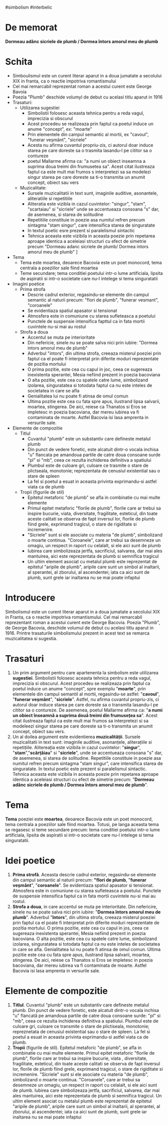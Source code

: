 #simbolism #interbelic 
# De memorat
**Dormeau adânc sicriele de plumb / Dormea întors amorul meu de plumb**

# Schita
- Simboulismul este un curent literar aparut in a doua jumatate a secolului XIX in franta, ca o reactie impotriva romantismului
- Cel mai remarcabil reprezentat roman a acestui curent este George Bavoia
- Poezia "Plumb" deschide volumyl de debut cu acelasi titlu aparut in 1916
- Trasaturi:
	- Utilizarea sugestiei
		- Simbolistii folosesc aceasta tehnica pentru a reda vagul, imprecizia si obscurul
		- Acest procedeu se realizeaza prin faptul ca poetul induce un anume "concept", ex: "moarte"
		- Prin elementele din campul semantic al mortii, ex "cavoul", "funerar veșmânt", "sicriele"
		- Acesta nu afirma cuvantul propriu-zis, ci autorul doar induce starea pe care doreste sa o trasmita lasandu-l pe cititor sa o contureze
		- poetul Mallarme afirma ca: "a numi un obiect inseamna a suprima doua treimi din frumusetea sa". Acest citat ilustreaza faptul ca este mult mai frumos s interpretezi sa sa modelezi singur starea pe care doreste sa ti-o transmita un anumit concept, obiect sau vers
	- Muzicalitate:
		- Sursele muzicalitatii in text sunt, imaginile auditive, asonantele, aliteratiile si repetitiile
		- Aliteratia este vizibla in cazul cuvintelor: "singur", "stam", "scartaiau" si "sicriele" unde se accentueaza consoana "s" dar, de asemenea, si starea de solitudine
		- Repetitiile constituie in poezie asa numitul refren precum sintagma "stam singur", care intensifica starea de singuratate
		- In textul poetic esre prezent si paralelismul sintactic
		- Tehnica aceasta este vizibila in aceasta poezie prin repetarea aproape identica a aceleiasi structuri cu efect de simetrie precum "Dormeau adanc sicriele de plumb/ Dormea intors amorul meu de plumb" ]
- Tema
	- Tema este moartea, deoarece Bacovia este un poet monocord, tema centrala a poeziilor sale fiind moartea
	- Teme secundare; tema conditiei poetului intr-o lume artificiala, lipsita de aspiratii si intr-o societate care nu-l intelege si tema singuratatii
- Imagini poetice
	- Prima strofa
		- Descrie cadrul exterior, regasindu-se elemente din campul semantic al naturii precum: "flori de plumb", "funerar vesmant", "coroanele"
		- Se evidentiaza spatiul apasator si tensionat
		- Atmosfera este in comuniune cu starea sufleteasca a poetului
		- Punctele de suspensie intensifica fapttul ca in fata mortii cuvintele nu-si mai au rostul
	- Strofa a doua
		- Accentul se muta pe interioritate
		- Din nefericie, sinele nu se poate salva nici prin iubire: "Dormea intors amorul meu de plumb"
		- Adverbul "intors", din ultima strofa, creeaza misterul poeziei prin faptul ca el poate fi interpretat prin diferite moduri reprezentate de pozitia mortului
		- O prima pozitie, este cea cu capul in joc, ceea ce sugereaza inexistenta sperantei, Mesia nefiind prezent in poezia bacoviana
		- O alta pozitie, este cea cu spatele catre lume, simbolizand izolarea, singuratatea si totodata faptul ca nu este inteles de societatea in care se afla
		- Genialitatea lui nu poate fi atinsa de omul comun
		- Ultima pozitie este cea cu fata spre apus, ilustrand lipsa salvarii, moartea, stingerea. De aici, reiese ca Thanatos si Eros se impletesc in poezia bacoviana, dar mereu iubirea va fi contaminata de moarte. Astfel Bacovia isi lasa amprenta in versurile sale.
- Elemente de compozitie
	- Titlul
		- Cuvantul "plumb" este un substantiv care defineste metalul plumb
		- Din punct de vedere fonetic, este alcatuit dintr-o vocala inchisa "u" flancata pe amandoua partile de catre doua consoane surde "pl" si "mb", ceea ce rezulta inchiderea definitiva a spatiului
		- Plumbul este de culoare gri, culoare ce trasmite o stare de plictseala, monotonie; reprezentata de cenusiul existential sau o stare de spleen
		- La fel si poetul a esuat in aceasta privinta exprimandu-si astfel viata ca de plumb
	- Tropii (figurile de stil)
		- Epitetul metaforic "de plumb" se afla in combinatie cu mai multe elemente
		- Primul epitet metaforic "florile de plumb", florile care ar trebui sa inspire bucurie, viata, diversitate, fragilitate, esteticul, din toate aceste calitati se observa de fapt inversul lor, florile de plumb fiind grele, exprimand tragicul, o stare de rigiditate si incremenire.
		- "Sicriele" sunt si ele asociate cu materia "de plumb", simbolizand o moarte continua. "Coroanele", care ar trebui sa desemneze un omagiu, un respect in raport cu celalalt, si ele aici sunt de plumb
		- Iubirea care simbolizeaza jertfa, sacrificiul, salvarea, dar mai ales mantuirea, aici este reprezentata de plumb si semnifica tragicul
		- Un ultim element asociat cu metalul plumb este reprezentat de epitetul "aripile de plumb", aripile care sunt un simbol al inaltarii, al sperantei, al zborului, al ascendentei; iata ca aici sunt de plumb, sunt grele iar inaltarea nu se mai poate infaptui
# Introducere
Simbolismul este un curent literar aparut in a doua jumatate a secolului XIX in Franta, ca o reactie impotriva romantismului. Cel mai remarcabil reprezentant roman a acestui curent este George Bacovia. Poezia "Plumb", de George Bacovia, deschide volumul de debut cu acelasi titlu aparut in 1916. Printre trasaturile simbolismului prezent in acest text se remarca muzicalitatea si sugestia.
# Trasaturi
1. Un prim argument pentru care apartenenta la simbolism este utilizarea **sugestiei**. Simbolistii folosesc aceasta tehnica pentru a reda vagul, imprecizia si obscurul. Acest procedeu se realizeaza prin faptul ca poetul induce un anume "concept", spre exemplu "**moarte**", prin elementele din campul semantil al mortii, regasindu-se astfel: "**cavoul**", "**funerar veșmânt**", "**sicriele**". Astfel, nu afirma cuvantul propriu-zis, ci autorul doar induce starea pe care doreste sa o transmita lasandu-l pe cititor sa o contureze. De asemenea, poetul Mallarme afirma ca: "**a numi un obiect înseamnă a suprima două treimi din frumusețea sa**". Acest citat ilustreaza faptul ca este mult mai frumos sa interpretezi si sa modeleezi singur starea pe care doreste sa ti-o transmita un anumit concept, obiect sau vers.
2. Un al doilea argument este evidentierea **muzicalității**. Sursele muzicalitatii in text sunt: imaginile auditive, asonanțele, aliterațiile si repetițiile. Alitereația este vizibila in cazul cuvintelor: "**singur**", "**stam**","**scârțâiau**" si "**sicriele**", unde se accentueaza consoana "s" dar, de asemenea, si starea de solitudine. Repetitiile constituie in poezie asa numitul refren precum sintagma "stam singur", care intensifica starea de singuratate. In textul poetic este prezent si paralelismul sintactic. Tehnica aceasta este vizibila in aceasta poezie prin repetarea aproape identica a aceleiasi structuri cu efect de simetrie precum: "**Dormeau adânc sicriele de plumb / Dormea întors amorul meu de plumb**".
# Tema
**Tema** poeziei este **moartea**, deoarece Bacovia este un poet monocord, tema centrala a poeziilor sale fiind moartea. Totusi, pe langa aceasta tema se regasesc si teme secundare precum: tema conditiei poetului intr-o lume artificiala, lipsita de aspiratii si intr-o societate care nu-l intelege si tema singuratatii.
# Idei poetice
1. **Prima strofă**. Aceasta descrie cadrul exterior, regasindu-se elemente din campul semantic al naturii precum: **"flori de plumb**, "**funerar veșmânt**", "**coroanele**". Se evidentiaza spatiul apasator si tensionat. Atmosfera este in comuniune cu starea sufleteasca a poetului. Punctele de suspensie intensifica faptul ca in fata mortii cuvintele nu-si mai au rostul.
2. **Strofa a doua**, in care accentul se muta pe interioritate. Din nefericire, sinele nu se poate salva nici prin iubire: "**Dormea întors amorul meu de plumb**". Adverbul "**întors**", din ultima strofa, creeaza misterul poeziei prin faptul ca el poate fi interpretat prin diferite moduri reprezentate de pozitia mortului. O prima pozitie, este cea cu capul in jos, ceea ce sugereaza inexistenta sperantei, Mesia nefiind prezent in poezia bacoviana. O alta pozitie, este cea cu spatele catre lume, simbolizand izolarea, singuratatea si totodata faptul ca nu este inteles de societatea in care se afla. Genialitatea lui nu poate fi atinsa de omul comun. Ultima pozitie este cea cu fata spre apus, ilustrand lipsa salvarii, moartea, stingerea. De aici, reiese ca Thanatos si Eros se impletesc in poezia bacoviana, dar mereu iubirea va fi contaminata de moarte. Astfel Bacovia isi lasa amprenta in versurile sale.
# Elemente de compozitie
1. **Titlul**. Cuvantul "plumb" este un substantiv care defineste metalul plumb. Din punct de vedere fonetic, este alcatuit dintr-o vocala inchisa "u" flancată pe amandoua partile de catre doua consoane surde: "pl" si "mb", ceea ce rezulta inchiderea definitiva a spatiului. Plumbul este de culoare gri, culoare ce transmite o stare de plictiseala, monotonie; repreznetata de cenusiul existential sau o stare de spleen. La fel si poetul a esuat in aceasta privinta exprimandu-si astfel viata ca de plumb.
2. **Tropii** (figurile de stil). Epitetul metaforic "de plumb", se afla in combinatie cu mai multe elemente. Primul epitet metaforic "florile de plumb", florile care ar trebui sa inspire bucurie, viata , diversitate, fragilitate, esteticul, din toate aceste calitati se observa de fapt inversul lor, florile de plumb fiind grele, exprimand tragicul, o stare de rigiditate si incremenire. "Sicriele" sunt si ele asociate cu materia "de plumb", simbolizand o moarte continua. "Coroanele", care ar trebui sa desemneze un omagiu, un respect in raport cu celalalt, si ele aici sunt de plumb. Iubirea care simbolizeaza jertfa, sacrificiul, salvarea, dar mai ales mantuirea, aici este reprezentata de plumb si semnifica tragicul. Un ultim element asociat cu metalul plumb este reprezentat de epitetul "aripile de plumb", aripile care sunt un simbol al inaltarii, al sperantei, al zborului, al ascendentei; iata ca aici sunt de plumb, sunt grele iar inaltarea nu se mai poate infaptui
